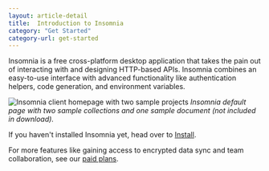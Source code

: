 ```yaml
---
layout: article-detail
title:  Introduction to Insomnia
category: "Get Started"
category-url: get-started
---
```


Insomnia is a free cross-platform desktop application that takes the pain out of interacting with and designing HTTP-based APIs. Insomnia combines an easy-to-use interface with advanced functionality like authentication helpers, code generation, and environment variables. 

![Insomnia client homepage with two sample projects](/assets/images/entry-page.png)
_Insomnia default page with two sample collections and one sample document (not included in download)._

If you haven't installed Insomnia yet, head over to [Install](/insomnia/install). 

For more features like gaining access to encrypted data sync and team collaboration, see our [paid plans](https://insomnia.rest/pricing). 